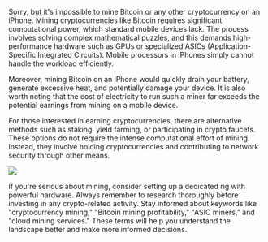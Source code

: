 Sorry, but it's impossible to mine Bitcoin or any other cryptocurrency on an iPhone. Mining cryptocurrencies like Bitcoin requires significant computational power, which standard mobile devices lack. The process involves solving complex mathematical puzzles, and this demands high-performance hardware such as GPUs or specialized ASICs (Application-Specific Integrated Circuits). Mobile processors in iPhones simply cannot handle the workload efficiently.

Moreover, mining Bitcoin on an iPhone would quickly drain your battery, generate excessive heat, and potentially damage your device. It is also worth noting that the cost of electricity to run such a miner far exceeds the potential earnings from mining on a mobile device.

For those interested in earning cryptocurrencies, there are alternative methods such as staking, yield farming, or participating in crypto faucets. These options do not require the intense computational effort of mining. Instead, they involve holding cryptocurrencies and contributing to network security through other means.

![](https://github.com/user-attachments/assets/b6e7b7a2-655e-4d44-8baa-20c566a3cb65)

If you're serious about mining, consider setting up a dedicated rig with powerful hardware. Always remember to research thoroughly before investing in any crypto-related activity. Stay informed about keywords like "cryptocurrency mining," "Bitcoin mining profitability," "ASIC miners," and "cloud mining services." These terms will help you understand the landscape better and make more informed decisions.